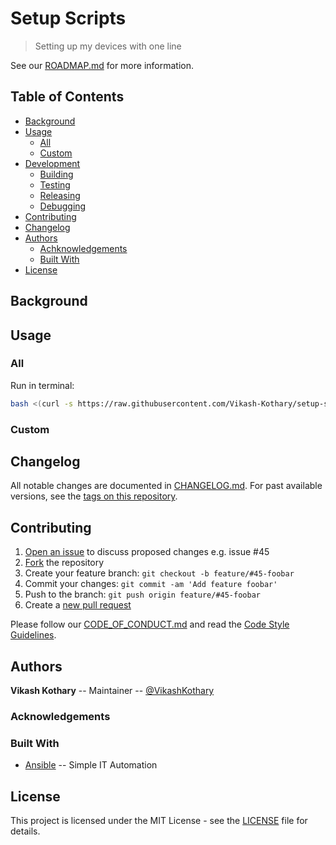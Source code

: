 # Setup Scripts

<!-- TODO: Shields (see:shields.io) -->

> Setting up my devices with one line

<!-- TODO: Project description w/ screenshots -->

See our [ROADMAP.md](ROADMAP.md) for more information.

## Table of Contents

- [Background](#background)
- [Usage](#usage)
    - [All](#all)
    - [Custom](#cust)
- [Development](#development)
    - [Building](#building)
    - [Testing](#testing)
    - [Releasing](#releasing)
    - [Debugging](#debugging)
- [Contributing](#contributing)
- [Changelog](#changelog)
- [Authors](#authors)
    - [Achknowledgements](#achknowledgements)
	- [Built With](#built-with)
- [License](#license)

## Background

<!-- TODO: Project Background -->

## Usage

### All
Run in terminal:
```bash
bash <(curl -s https://raw.githubusercontent.com/Vikash-Kothary/setup-scripts/master/scripts/VIKASH-LAPTOP.sh)
```

### Custom
<!-- TODO: Deploy to server -->

## Changelog
All notable changes are documented in [CHANGELOG.md](CHANGELOG.md). For past available versions, see the [tags on this repository](https://github.com/Vikash-Kothary/setup-scripts/tags).

## Contributing
1. [Open an issue](https://github.com/Vikash-Kothary/setup-scripts/issues/new) to discuss proposed changes e.g. issue #45
2. [Fork](https://github.com/Vikash-Kothary/setup-scripts/fork) the repository
3. Create your feature branch: `git checkout -b feature/#45-foobar`
4. Commit your changes: `git commit -am 'Add feature foobar'`
5. Push to the branch: `git push origin feature/#45-foobar`
6. Create a [new pull request](https://github.com/Vikash-Kothary/setup-scripts/compare)

Please follow our [CODE_OF_CONDUCT.md]() and read the [Code Style Guidelines]().

## Authors
**Vikash Kothary** -- Maintainer -- [@VikashKothary](https://github.com/VikashKothary)

### Acknowledgements
<!-- TODO: Sponsors -->

### Built With
* [Ansible](https://www.ansible.com/) -- Simple IT Automation

## License
This project is licensed under the MIT License - see the [LICENSE](LICENSE) file for details.